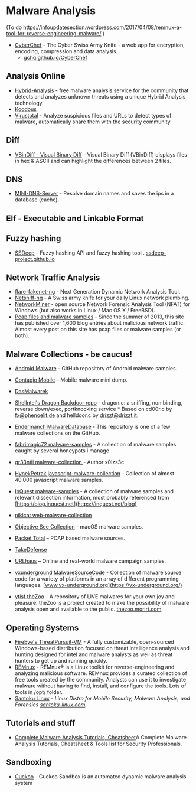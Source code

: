 # Malware Analysis

(To do
https://infoupdatesection.wordpress.com/2017/04/08/remnux-a-tool-for-reverse-engineering-malware/
)

- [CyberChef](https://github.com/gchq/cyberchef) - The Cyber Swiss Army Knife - a web app for encryption, encoding, compression and data analysis.
  - [gchq.github.io/CyberChef](https://gchq.github.io/CyberChef)

## Analysis Online
- [Hybrid-Analysis](https://www.hybrid-analysis.com) - free malware analysis service for the community that detects and analyzes unknown threats using a unique Hybrid Analysis technology.
- [Koodous](https://koodous.com/)
- [Virustotal](virustotal.com/) - Analyze suspicious files and URLs to detect types of malware, automatically share them with the security community 

## Diff
- [VBinDiff - Visual Binary Diff](https://github.com/madsen/vbindiff) - Visual Binary Diff (VBinDiff) displays files in hex & ASCII and can highlight the differences between 2 files.

## DNS
- [MINI-DNS-Server](https://github.com/alexsilva/MINI-DNS-Server) - Resolve domain names and saves the ips in a database (cache). 

## Elf - Executable and Linkable Format

## Fuzzy hashing
- [SSDeep](https://github.com/ssdeep-project/ssdeep) - Fuzzy hashing API and fuzzy hashing tool . [ssdeep-project.github.io](https://ssdeep-project.github.io/ssdeep/index.html)

## Network Traffic Analysis
- [flare-fakenet-ng](https://github.com/fireeye/flare-fakenet-ng) - Next Generation Dynamic Network Analysis Tool.
- [Netsniff-ng](https://github.com/netsniff-ng/netsniff-ng) - A Swiss army knife for your daily Linux network plumbing.
- [NetworkMiner](https://www.netresec.com/?page=Networkminer) - open source Network Forensic Analysis Tool (NFAT) for Windows (but also works in Linux / Mac OS X / FreeBSD).
- [Pcap files and malware samples](https://malware-traffic-analysis.net) - Since the summer of 2013, this site has published over 1,600 blog entries about malicious network traffic.  Almost every post on this site has pcap files or malware samples (or both).

## Malware Collections - be caucus!
- [Android Malware](https://github.com/ashishb/android-malware) - GitHub repository of Android malware samples.
- [Contagio Mobile](https://contagiominidump.blogspot.com/) – Mobile malware mini dump.
- [DasMalwarek](https://malwareanalysis.co/samples/)
- [Shellntel's Dragon Backdoor repo](https://github.com/Shellntel/backdoors) - dragon.c: a sniffing, non binding, reverse down/exec, portknocking service * Based on cd00r.c by fx@phenoelit.de and helldoor.c by drizzt@drizzt.it.
- [Endermanch MalwareDatabase](https://github.com/Endermanch/MalwareDatabase) - This repository is one of a few malware collections on the GitHub. 
- [fabrimagic72 malware-samples](https://github.com/fabrimagic72/malware-samples/) - A collection of malware samples caught by several honeypots i manage 
- [gr33ntii malware-collection ](https://github.com/gr33ntii/malware-collection) - Author x0lzs3c
- [HynekPetrak javascript-malware-collection](https://github.com/HynekPetrak/javascript-malware-collection) - Collection of almost 40.000 javascript malware samples.
- [InQuest malware-samples](https://github.com/InQuest/malware-samples) - A collection of malware samples and relevant dissection information, most probably referenced from [https://blog.inquest.net](https://inquest.net/blog)
- [nikicat web-malware-collection](https://github.com/nikicat/web-malware-collection)
- [Objective See Collection](https://objective-see.com/malware.html) - macOS malware samples.
- [Packet Total](https://packettotal.com/malware-archive.html) – PCAP based malware sources.
- [TakeDefense](http://www.tekdefense.com/downloads/malware-samples/)
- [URLhaus](https://urlhaus.abuse.ch/browse/) – Online and real-world malware campaign samples.
- [vxunderground MalwareSourceCode](https://github.com/vxunderground/MalwareSourceCode) - Collection of malware source code for a variety of platforms in an array of different programming languages. [www.vx-underground.org](https://vx-underground.org/)


- [ytisf theZoo](https://github.com/ytisf/theZoo) - A repository of LIVE malwares for your own joy and pleasure. theZoo is a project created to make the possibility of malware analysis open and available to the public. [thezoo.morirt.com](https://thezoo.morirt.com/)


## Operating Systems
- [FireEye's ThreatPursuit-VM](https://github.com/fireeye/ThreatPursuit-VM) - A fully customizable, open-sourced Windows-based distribution focused on threat intelligence analysis and hunting designed for intel and malware analysts as well as threat hunters to get up and running quickly.
- [REMnux](https://remnux.org) - REMnux® is a Linux toolkit for reverse-engineering and analyzing malicious software. REMnux provides a curated collection of free tools created by the community. Analysts can use it to investigate malware without having to find, install, and configure the tools. Lots of tools in /opt/ folder.
- [Santoku Linux](https://github.com/santoku/Santoku-Linux) - _Linux Distro for Mobile Security, Malware Analysis, and Forensics [santoku-linux.com](https://santoku-linux.com)._

## Tutorials and stuff
- [Complete Malware Analysis Tutorials, Cheatsheet](https://gbhackers.com/malware-analysis-cheat-sheet-and-tools-list/)A Complete Malware Analysis Tutorials, Cheatsheet & Tools list for Security Professionals.

## Sandboxing
- [Cuckoo](https://github.com/cuckoosandbox/cuckoo) - Cuckoo Sandbox is an automated dynamic malware analysis system 



